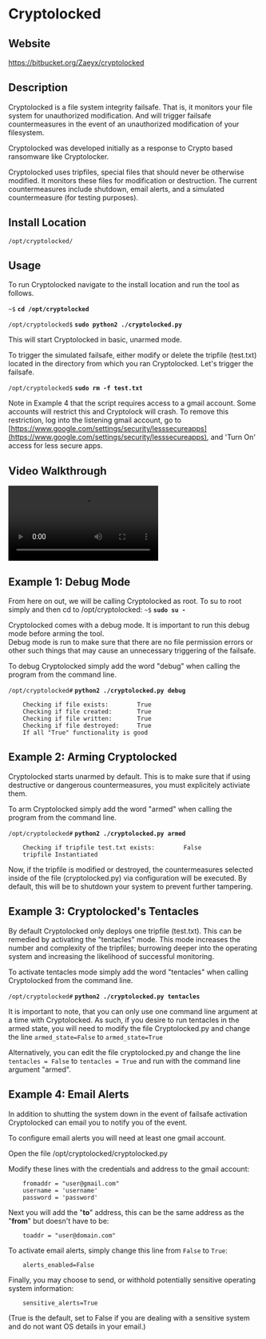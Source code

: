 
Cryptolocked
============

Website
-------

<https://bitbucket.org/Zaeyx/cryptolocked>

Description
-----------

Cryptolocked is a file system integrity failsafe.  That is, it monitors your file system for 
unauthorized modification.  And will trigger failsafe countermeasures in the event of an 
unauthorized modification of your filesystem.

Cryptolocked was developed initially as a response to Crypto based ransomware like Cryptolocker.

Cryptolocked uses tripfiles, special files that should never be otherwise modified.  It monitors 
these files for modification or destruction.  The current countermeasures include shutdown, email 
alerts, and a simulated countermeasure (for testing purposes).

Install Location
----------------

`/opt/cryptolocked/`

Usage
-----

To run Cryptolocked navigate to the install location and run the tool as follows.

`~$` **`cd /opt/cryptolocked`**

`/opt/cryptolocked$` **`sudo python2 ./cryptolocked.py`**

This will start Cryptolocked in basic, unarmed mode.

To trigger the simulated failsafe, either modify or delete the tripfile (test.txt) located in the 
directory from which you ran Cryptolocked.
Let's trigger the failsafe.

`/opt/cryptolocked$` **`sudo rm -f test.txt`**

Note in Example 4 that the script requires access to a gmail account. Some accounts will restrict this and Cryptolock will crash. To remove this restriction, log into the listening gmail account, go to [https://www.google.com/settings/security/lesssecureapps](https://www.google.com/settings/security/lesssecureapps), and 'Turn On' access for less secure apps.

Video Walkthrough
-----------------

<video controls>
  <source src="Videos/1_550_Cryptolocked.mp4">
  <source src="https://onedrive.live.com/download.aspx?cid=8D6C4317A39E3D29&resid=8D6C4317A39E3D29%2155677&canary=">
 <p>Your browser does not support html5 video.</p>
</video>

Example 1: Debug Mode
---------------------
From here on out, we will be calling Cryptolocked as root.
To su to root simply and then cd to /opt/cryptolocked:
`~$` **`sudo su -`**

Cryptolocked comes with a debug mode.  It is important to run this debug mode before arming the tool.  
Debug mode is run to make sure that there are no file permission errors or other such things that 
may cause an unnecessary triggering of the failsafe.

To debug Cryptolocked simply add the word "debug" when calling the program from the command line.

`/opt/cryptolocked#` **`python2 ./cryptolocked.py debug`**

        Checking if file exists:        True
        Checking if file created:       True
        Checking if file written:       True
        Checking if file destroyed:     True
        If all "True" functionality is good

Example 2: Arming Cryptolocked
------------------------------

Cryptolocked starts unarmed by default.  This is to make sure that if using destructive or 
dangerous countermeasures, you must explicitely activiate them.

To arm Cryptolocked simply add the word "armed" when calling the program from the command line.

`/opt/cryptolocked#` **`python2 ./cryptolocked.py armed`**

        Checking if tripfile test.txt exists:        False
        tripfile Instantiated

Now, if the tripfile is modified or destroyed, the countermeasures selected inside of the file 
(cryptolocked.py) via configuration will be executed.  By default, this will be to shutdown your 
system to prevent further tampering.

Example 3: Cryptolocked's Tentacles
-----------------------------------

By default Cryptolocked only deploys one tripfile (test.txt).  This can be remedied by activating 
the "tentacles" mode.  This mode increases the number and complexity of the tripfiles; burrowing 
deeper into the operating system and increasing the likelihood of successful monitoring.

To activate tentacles mode simply add the word "tentacles" when calling Cryptolocked 
from the command line.

`/opt/cryptolocked#` **`python2 ./cryptolocked.py tentacles`**

It is important to note, that you can only use one command line argument at a time with Cryptolocked.
As such, if you desire to run tentacles in the armed state, you will need to modify the file 
Cryptolocked.py and change the line `armed_state=False` to `armed_state=True`

Alternatively, you can edit the file cryptolocked.py and change the line `tentacles = False` to 
`tentacles = True` and run with the command line argument "armed".

Example 4: Email Alerts
-----------------------

In addition to shutting the system down in the event of failsafe activation Cryptolocked can email 
you to notify you of the event.

To configure email alerts you will need at least one gmail account.

Open the file /opt/cryptolocked/cryptolocked.py

Modify these lines with the credentials and address to the gmail account:

        fromaddr = "user@gmail.com"
        username = 'username'
        password = 'password'

Next you will add the "**to**" address, this can be the same address as the "**from**" but 
doesn't have to be:

        toaddr = "user@domain.com"

To activate email alerts, simply change this line from `False` to `True`:

        alerts_enabled=False

Finally, you may choose to send, or withhold potentially sensitive operating system information:

        sensitive_alerts=True

(True is the default, set to False if you are dealing with a sensitive system and 
do not want OS details in your email.)


